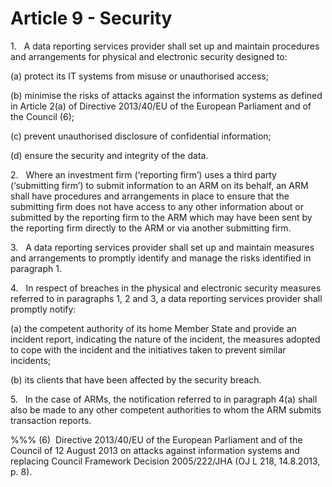 # Article 9 - Security


1.   A data reporting services provider shall set up and maintain procedures and arrangements for physical and electronic security designed to:

(a) protect its IT systems from misuse or unauthorised access;

(b) minimise the risks of attacks against the information systems as defined in Article 2(a) of Directive 2013/40/EU of the European Parliament and of the Council (6);

(c) prevent unauthorised disclosure of confidential information;

(d) ensure the security and integrity of the data.

2.   Where an investment firm (‘reporting firm’) uses a third party (‘submitting firm’) to submit information to an ARM on its behalf, an ARM shall have procedures and arrangements in place to ensure that the submitting firm does not have access to any other information about or submitted by the reporting firm to the ARM which may have been sent by the reporting firm directly to the ARM or via another submitting firm.

3.   A data reporting services provider shall set up and maintain measures and arrangements to promptly identify and manage the risks identified in paragraph 1.

4.   In respect of breaches in the physical and electronic security measures referred to in paragraphs 1, 2 and 3, a data reporting services provider shall promptly notify:

(a) the competent authority of its home Member State and provide an incident report, indicating the nature of the incident, the measures adopted to cope with the incident and the initiatives taken to prevent similar incidents;

(b) its clients that have been affected by the security breach.

5.   In the case of ARMs, the notification referred to in paragraph 4(a) shall also be made to any other competent authorities to whom the ARM submits transaction reports.

%%% (6)  Directive 2013/40/EU of the European Parliament and of the Council of 12 August 2013 on attacks against information systems and replacing Council Framework Decision 2005/222/JHA (OJ L 218, 14.8.2013, p. 8).
